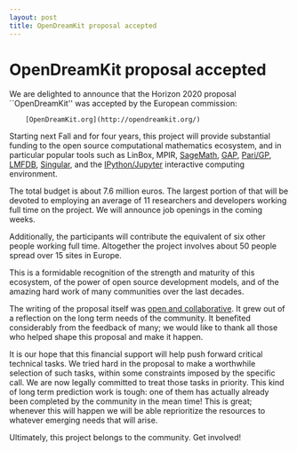 ```yaml
---
layout: post
title: OpenDreamKit proposal accepted
---
```


OpenDreamKit proposal accepted
==============================

We are delighted to announce that the Horizon 2020 proposal
``OpenDreamKit'' was accepted by the European commission:

        [OpenDreamKit.org](http://opendreamkit.org/)

Starting next Fall and for four years, this project will provide
substantial funding to the open source computational mathematics
ecosystem, and in particular popular tools such as LinBox, MPIR,
[SageMath](sagemath.org), [GAP](http://www.gap-system.org/),
[Pari/GP](http://pari.math.u-bordeaux.fr/), [LMFDB](lmfdb.org),
[Singular](http://www.singular.uni-kl.de/), and the
[IPython/Jupyter](http://jupyter.org/) interactive computing
environment.

The total budget is about 7.6 million euros. The largest portion of
that will be devoted to employing an average of 11 researchers and
developers working full time on the project. We will announce job
openings in the coming weeks.

Additionally, the participants will contribute the equivalent of six
other people working full time. Altogether the project involves about
50 people spread over 15 sites in Europe.

This is a formidable recognition of the strength and maturity of this
ecosystem, of the power of open source development models, and of the
amazing hard work of many communities over the last decades.

The writing of the proposal itself was
[open and collaborative](http://opendreamkit.org/2015/01/31/open-proposal-writing.html).
It grew out of a reflection on the long term needs of the community.
It benefited considerably from the feedback of many; we would like to
thank all those who helped shape this proposal and make it happen.

It is our hope that this financial support will help push forward
critical technical tasks. We tried hard in the proposal to make a
worthwhile selection of such tasks, within some constraints imposed by
the specific call. We are now legally committed to treat those tasks
in priority. This kind of long term prediction work is tough: one of
them has actually already been completed by the community in the mean
time! This is great; whenever this will happen we will be able
reprioritize the resources to whatever emerging needs that will arise.

Ultimately, this project belongs to the community. Get involved!
